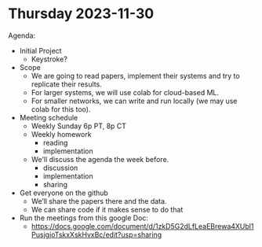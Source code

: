 # Thursday 2023-11-30
Agenda:
* Initial Project
  - Keystroke?
* Scope
  - We are going to read papers, implement their systems and try to replicate their results.
  - For larger systems, we will use colab for cloud-based ML.
  - For smaller networks, we can write and run locally (we may use colab for this too).
* Meeting schedule
  - Weekly Sunday 6p PT, 8p CT
  - Weekly homework
    - reading
    - implementation
  - We'll discuss the agenda the week before.
    - discussion
    - implementation
    - sharing
* Get everyone on the github
  - We’ll share the papers there and the data.
  - We can share code if it makes sense to do that
* Run the meetings from this google Doc:
  - https://docs.google.com/document/d/1zkD5G2dLfLeaEBrewa4XUbl1PusjgjoTskxXskHvxBc/edit?usp=sharing
